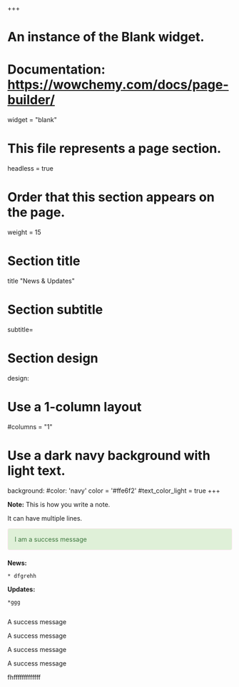 +++
# An instance of the Blank widget.
# Documentation: https://wowchemy.com/docs/page-builder/
widget = "blank"

# This file represents a page section.
headless = true

# Order that this section appears on the page.
weight = 15

# Section title
title "News & Updates"

# Section subtitle
subtitle=

# Section design
design:
  # Use a 1-column layout
  #columns = "1"
  # Use a dark navy background with light text.
  background:
    #color: 'navy'
    color = '#ffe6f2'
    #text_color_light = true
+++
<div class="notecard note">
  <p><strong>Note:</strong> This is how you write a note.</p>
  <p>It can have multiple lines.</p>
</div>

<div style="padding: 15px; border: 1px solid transparent; border-color: transparent; margin-bottom: 20px; border-radius: 4px; color: #3c763d; background-color: #dff0d8; border-color: #ffe6f2;">
I am a success message
</div>

**News:**
```
* dfgrehh
```

**Updates:**
```
*ggg


```

<p class="callout info">A success message</p>
<p class="callout success">A success message</p>
<p class="callout warning">A success message</p>
<p class="callout danger">A success message</p>
fhfffffffffffff
